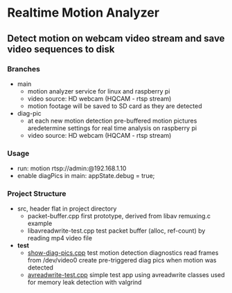 # Realtime Motion Analyzer

## Detect motion on webcam video stream and save video sequences to disk

### Branches
- main
   - motion analyzer service for linux and raspberry pi
   - video source: HD webcam (HQCAM - rtsp stream)
   - motion footage will be saved to SD card as they are detected
- diag-pic
   - at each new motion detection pre-buffered motion pictures  aredetermine settings for real time analysis on raspberry pi
   - video source: HD webcam (HQCAM - rtsp stream)

### Usage
- run: motion rtsp://admin:@192.168.1.10
- enable diagPics in main: appState.debug = true;

### Project Structure
- src, header flat in project directory
    - packet-buffer.cpp
      first prototype, derived from libav remuxing.c example
    - libavreadwrite-test.cpp
      test packet buffer (alloc, ref-count) by reading mp4 video file
- __test__
    - [show-diag-pics.cpp](show-diag-pics.cpp)
      test motion detection diagnostics
      read frames from /dev/video0
      create pre-triggered diag pics when motion was detected
    - [avreadwrite-test.cpp](avreadwrite-test.cpp)
      simple test app using avreadwrite classes
      used for memory leak detection with valgrind
